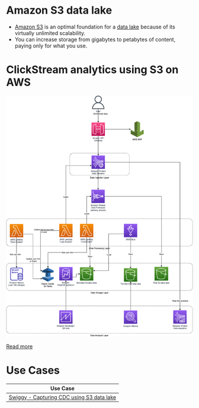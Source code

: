 # Amazon S3 data lake
- [Amazon S3](https://docs.aws.amazon.com/whitepapers/latest/building-data-lakes/amazon-s3-data-lake-storage-platform.html) is an optimal foundation for a [data lake](https://github.com/Anshul619/HLD-System-Designs/blob/main/6_BigData/DataStorage/DataLake.md) because of its virtually unlimited scalability.
- You can increase storage from gigabytes to petabytes of content, paying only for what you use.

# ClickStream analytics using S3 on AWS

![](../../../0_UseCaseDesigns/ClickStreamAnalytics/AWSClickStreamAnalytic.png)

[Read more](../../../0_UseCaseDesigns/ClickStreamAnalytics/Readme.md)

# Use Cases

| Use Case                                                                                 |
|------------------------------------------------------------------------------------------|
| [Swiggy - Capturing CDC using S3 data lake](https://github.com/Anshul619/HLD-System-Designs/blob/main/1_TechStacks/Swiggy.md) |

